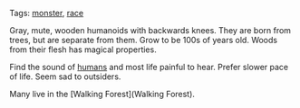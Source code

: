 Tags: [monster](Monsters), [race](Races)

Gray, mute, wooden humanoids with backwards knees. They are born from trees, but are separate from them. Grow to be 100s of years old. Woods from their flesh has magical properties.

Find the sound of [humans](Humans) and most life painful to hear. Prefer slower pace of life. Seem sad to outsiders.

Many live in the [Walking Forest](Walking Forest).